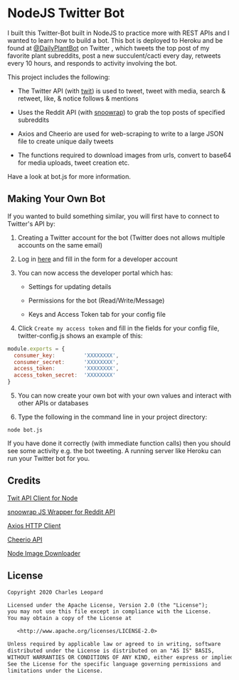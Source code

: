 # NodeJS Twitter Bot

I built this Twitter-Bot built in NodeJS to practice more with REST APIs and I wanted to learn how to build a bot. This bot is deployed to Heroku and be found at [@DailyPlantBot](https://twitter.com/DailyPlantBot) on Twitter , which tweets the top post of my favorite plant subreddits, post a new succulent/cacti every day, retweets every 10 hours, and responds to activity involving the bot.

This project includes the following:

- The Twitter API (with [twit](https://github.com/not-an-aardvark/snoowrap)) is used to tweet, tweet with media, search & retweet, like, & notice follows & mentions

- Uses the Reddit API (with [snoowrap](https://github.com/not-an-aardvark/snoowrap)) to grab the top posts of specified subreddits

- Axios and Cheerio are used for web-scraping to write to a large JSON file to create unique daily tweets

- The functions required to download images from urls, convert to base64 for media uploads, tweet creation etc.

Have a look at bot.js for more information.

## Making Your Own Bot  

If you wanted to build something similar, you will first have to connect to Twitter's API by:

1. Creating a Twitter account for the bot (Twitter does not allows multiple accounts on the same email)

2. Log in [here](https://dev.twitter.com/apps/new) and fill in the form for a developer account

3. You can now access the developer portal which has:

    - Settings for updating details

    - Permissions for the bot (Read/Write/Message)

    - Keys and Access Token tab for your config file

4. Click `Create my access token` and fill in the fields for your config file, twitter-config.js shows an example of this:

```js
module.exports = {
  consumer_key:         'XXXXXXXX',
  consumer_secret:      'XXXXXXXX',
  access_token:         'XXXXXXXX',
  access_token_secret:  'XXXXXXXX'
}
```

5. You can now create your own bot with your own values and interact with other APIs or databases

6. Type the following in the command line in your project directory:

```node
node bot.js
```

If you have done it correctly (with immediate function calls) then you should see some activity e.g. the bot tweeting. A running server like Heroku can run your Twitter bot for you.

## Credits

[Twit API Client for Node](https://www.npmjs.com/package/twit)

[snoowrap JS Wrapper for Reddit API](https://github.com/not-an-aardvark/snoowrap)

[Axios HTTP Client](https://www.npmjs.com/package/axios)

[Cheerio API](https://www.npmjs.com/package/cheerio)

[Node Image Downloader](https://www.npmjs.com/package/image-downloader)

## License

```txt
Copyright 2020 Charles Leopard

Licensed under the Apache License, Version 2.0 (the "License");
you may not use this file except in compliance with the License.
You may obtain a copy of the License at

   <http://www.apache.org/licenses/LICENSE-2.0>

Unless required by applicable law or agreed to in writing, software
distributed under the License is distributed on an "AS IS" BASIS,
WITHOUT WARRANTIES OR CONDITIONS OF ANY KIND, either express or implied.
See the License for the specific language governing permissions and
limitations under the License.
```
